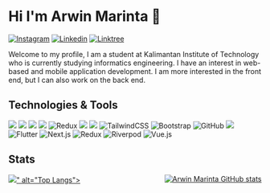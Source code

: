 # Hi I'm Arwin Marinta 👋

[![Instagram](https://img.shields.io/badge/instagram-%23E4405F.svg?&style=for-the-badge&logo=instagram&logoColor=white)](https://www.instagram.com/wynnn_1/)
[![Linkedin](https://img.shields.io/badge/linkedin-%230077B5.svg?&style=for-the-badge&logo=linkedin&logoColor=white)](https://www.linkedin.com/in/arwin-marinta-95512a256/)
[![Linktree](https://img.shields.io/badge/Linktree-%23FF0000.svg?&style=for-the-badge&logo=tree&logoColor=white)](https://link-tree.arwinmarinta.com/)





Welcome to my profile, I am a student at Kalimantan Institute of Technology who is currently studying informatics engineering. I have an interest in web-based and mobile application development. I am more interested in the front end, but I can also work on the back end.

## Technologies & Tools
![](https://img.shields.io/badge/javascript%20-%23323330.svg?&style=for-the-badge&logo=javascript&logoColor=%23F7DF1E)
![](https://img.shields.io/badge/react%20-%233e93c0.svg?&style=for-the-badge&logo=react&logoColor=white)
![](https://img.shields.io/badge/python%20-%2314354C.svg?&style=for-the-badge&logo=python&logoColor=white)
![](https://img.shields.io/badge/dart%20-%232682d4.svg?&style=for-the-badge&logo=dart&logoColor=white)
![Redux](https://img.shields.io/badge/redux-%23593d88.svg?style=for-the-badge&logo=redux&logoColor=white)
![](https://img.shields.io/badge/express-js%20-%23404d59.svg?&style=for-the-badge)
![](https://img.shields.io/badge/mysql-%2300f.svg?&style=for-the-badge&logo=mysql&logoColor=white)
![TailwindCSS](https://img.shields.io/badge/tailwindcss-%2338B2AC.svg?style=for-the-badge&logo=tailwind-css&logoColor=white)
![Bootstrap](https://img.shields.io/badge/bootstrap-%23563D7C.svg?style=for-the-badge&logo=bootstrap&logoColor=white)
![GitHub](https://img.shields.io/badge/github-%23121011.svg?style=for-the-badge&logo=github&logoColor=white)
![](https://img.shields.io/badge/git%20-%23F05033.svg?&style=for-the-badge&logo=git&logoColor=white)
![Flutter](https://img.shields.io/badge/flutter-%2302569B.svg?style=for-the-badge&logo=flutter&logoColor=white)
![Next.js](https://img.shields.io/badge/next.js-%23000000.svg?style=for-the-badge&logo=next.js&logoColor=white)
![Redux](https://img.shields.io/badge/redux-%23764ABC.svg?style=for-the-badge&logo=redux&logoColor=white)
![Riverpod](https://img.shields.io/badge/riverpod-%23007AFF.svg?style=for-the-badge&logoColor=white)
![Vue.js](https://img.shields.io/badge/vue.js-%234FC08D.svg?style=for-the-badge&logo=vue.js&logoColor=white)







## Stats
<div  style="display: flex; flex-direction: row; justify-content: space-between;">
  <a href="https://github.com/ArwinMarinta">
    <img src="https://github-readme-stats-eight-theta.vercel.app/api/top-langs/?username=arwinmarinta&layout=compact&langs_count=8&card_width=445px&theme=material-palenight"/>" alt="Top Langs">
  </a>
  <a href="https://github.com/ArwinMarinta/">
    <img src="https://github-readme-stats-eight-theta.vercel.app/api?username=arwinmarinta&show_icons=true&include_all_commits=true&count_private=true&theme=material-palenigh" alt="Arwin Marinta GitHub stats">
  </a>
</div>

